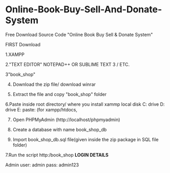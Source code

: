 # Online-Book-Buy-Sell-And-Donate-System
Free Download Source Code "Online Book Buy Sell & Donate System"

FIRST Download

1.XAMPP

2."TEXT EDITOR" NOTEPAD++ OR SUBLIME TEXT 3 / ETC.

3"book_shop"

4. Download the zip file/ download winrar

5. Extract the file and copy "book_shop" folder

6.Paste inside root directory/ where you install xammp local disk C: drive D: drive E: paste: (for xampp/htdocs, 

7. Open PHPMyAdmin (http://localhost/phpmyadmin)

8. Create a database with name book_shop_db

6. Import book_shop_db.sql file(given inside the zip package in SQL file folder)

7.Run the script http:/book_shop
**LOGIN DETAILS** 

Admin
user: admin
pass: admin123

